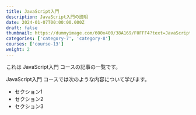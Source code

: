 ```yaml
---
title: JavaScript入門
description: JavaScript入門の説明
date: 2024-01-07T00:00:00.000Z
draft: false
thumbnail: https://dummyimage.com/600x400/38A169/F0FFF4?text=JavaScript%E5%85%A5%E9%96%80
categories: ['category-7', 'category-8']
courses: ['course-13']
weight: 2
---
```


これは JavaScript入門 コースの記事の一覧です。

  JavaScript入門 コースでは次のような内容について学びます。

  - セクション1
  - セクション2
  - セクション3